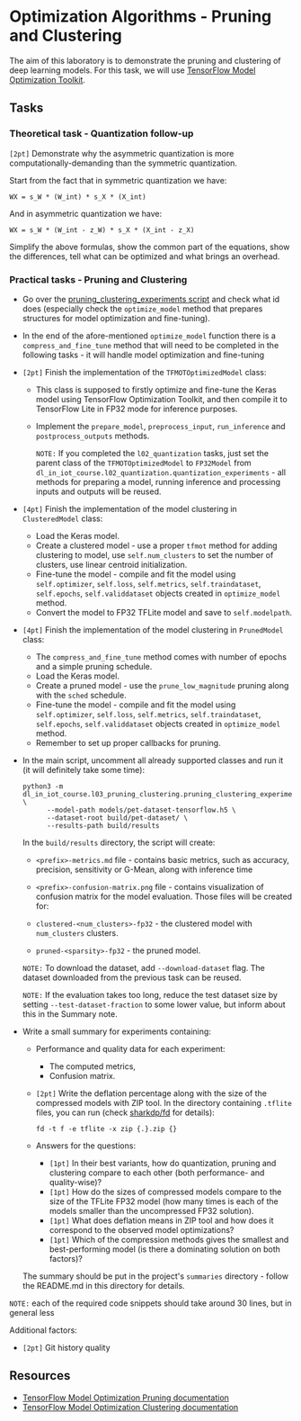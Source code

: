 # Optimization Algorithms - Pruning and Clustering

The aim of this laboratory is to demonstrate the pruning and clustering of deep learning models.
For this task, we will use [TensorFlow Model Optimization Toolkit](https://github.com/tensorflow/model-optimization).

## Tasks

### Theoretical task - Quantization follow-up

`[2pt]` Demonstrate why the asymmetric quantization is more computationally-demanding than the symmetric quantization.

Start from the fact that in symmetric quantization we have:

    WX = s_W * (W_int) * s_X * (X_int)

And in asymmetric quantization we have:

    WX = s_W * (W_int - z_W) * s_X * (X_int - z_X)

Simplify the above formulas, show the common part of the equations, show the differences, tell what can be optimized and what brings an overhead.

### Practical tasks - Pruning and Clustering

* Go over the [pruning_clustering_experiments script](pruning_clustering_experiments.py) and check what id does (especially check the `optimize_model` method that prepares structures for model optimization and fine-tuning).
* In the end of the afore-mentioned `optimize_model` function there is a `compress_and_fine_tune` method that will need to be completed in the following tasks - it will handle model optimization and fine-tuning
* `[2pt]` Finish the implementation of the `TFMOTOptimizedModel` class:

    * This class is supposed to firstly optimize and fine-tune the Keras model using TensorFlow Optimization Toolkit, and then compile it to TensorFlow Lite in FP32 mode for inference purposes.
    * Implement the `prepare_model`, `preprocess_input`, `run_inference` and `postprocess_outputs` methods.

      `NOTE:` If you completed the `l02_quantization` tasks, just set the parent class of the `TFMOTOptimizedModel` to `FP32Model` from `dl_in_iot_course.l02_quantization.quantization_experiments` - all methods for preparing a model, running inference and processing inputs and outputs will be reused.
* `[4pt]` Finish the implementation of the model clustering in `ClusteredModel` class:

    * Load the Keras model.
    * Create a clustered model - use a proper `tfmot` method for adding clustering to model, use `self.num_clusters` to set the number of clusters, use linear centroid initialization.
    * Fine-tune the model - compile and fit the model using `self.optimizer`, `self.loss`, `self.metrics`, `self.traindataset`, `self.epochs`, `self.validdataset` objects created in `optimize_model` method.
    * Convert the model to FP32 TFLite model and save to `self.modelpath`.
* `[4pt]` Finish the implementation of the model clustering in `PrunedModel` class:

    * The `compress_and_fine_tune` method comes with number of epochs and a simple pruning schedule.
    * Load the Keras model.
    * Create a pruned model - use the `prune_low_magnitude` pruning along with the `sched` schedule.
    * Fine-tune the model - compile and fit the model using `self.optimizer`, `self.loss`, `self.metrics`, `self.traindataset`, `self.epochs`, `self.validdataset` objects created in `optimize_model` method.
    * Remember to set up proper callbacks for pruning.

* In the main script, uncomment all already supported classes and run it (it will definitely take some time):

  ```
  python3 -m dl_in_iot_course.l03_pruning_clustering.pruning_clustering_experiments \
        --model-path models/pet-dataset-tensorflow.h5 \
        --dataset-root build/pet-dataset/ \
        --results-path build/results
  ```

  In the `build/results` directory, the script will create:
    
    * `<prefix>-metrics.md` file - contains basic metrics, such as accuracy, precision, sensitivity or G-Mean, along with inference time
    * `<prefix>-confusion-matrix.png` file - contains visualization of confusion matrix for the model evaluation.
  Those files will be created for:

    * `clustered-<num_clusters>-fp32` - the clustered model with `num_clusters` clusters.
    * `pruned-<sparsity>-fp32` - the pruned model.

  `NOTE:` To download the dataset, add `--download-dataset` flag.
  The dataset downloaded from the previous task can be reused.

  `NOTE:` If the evaluation takes too long, reduce the test dataset size by setting `--test-dataset-fraction` to some lower value, but inform about this in the Summary note.

* Write a small summary for experiments containing:

    * Performance and quality data for each experiment:

        * The computed metrics,
        * Confusion matrix.
    * `[2pt]` Write the deflation percentage along with the size of the compressed models with ZIP tool.
       In the directory containing `.tflite` files, you can run (check [sharkdp/fd](https://github.com/sharkdp/fd) for details):

          fd -t f -e tflite -x zip {.}.zip {}
    * Answers for the questions:

        * `[1pt]` In their best variants, how do quantization, pruning and clustering compare to each other (both performance- and quality-wise)?
        * `[1pt]` How do the sizes of compressed models compare to the size of the TFLite FP32 model (how many times is each of the models smaller than the uncompressed FP32 solution).
        * `[1pt]` What does deflation means in ZIP tool and how does it correspond to the observed model optimizations?
        * `[1pt]` Which of the compression methods gives the smallest and best-performing model (is there a dominating solution on both factors)?

  The summary should be put in the project's `summaries` directory - follow the README.md in this directory for details.


`NOTE:` each of the required code snippets should take around 30 lines, but in general less

Additional factors:

* `[2pt]` Git history quality

## Resources

* [TensorFlow Model Optimization Pruning documentation](https://www.tensorflow.org/model_optimization/guide/pruning)
* [TensorFlow Model Optimization Clustering documentation](https://www.tensorflow.org/model_optimization/guide/clustering)
